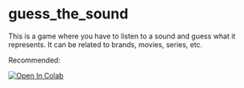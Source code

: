 # guess_the_sound
This is a game where you have to listen to a sound and guess what it represents. It can be related to brands, movies, series, etc.

Recommended: 

<a href="https://colab.research.google.com/github/mica-hirsch/guess_the_sound/blob/main/guess_the_sound.ipynb">
  <img src="https://colab.research.google.com/assets/colab-badge.svg" alt="Open In Colab"/>
</a>
